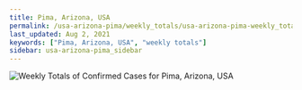 ```yaml
---
title: Pima, Arizona, USA
permalink: /usa-arizona-pima/weekly_totals/usa-arizona-pima-weekly_totals.html
last_updated: Aug 2, 2021
keywords: ["Pima, Arizona, USA", "weekly totals"]
sidebar: usa-arizona-pima_sidebar
---
```


![Weekly Totals of Confirmed Cases for Pima, Arizona, USA](/covid_tracker/images/graphs/usa-arizona-pima-weekly_totals_graph.png)
